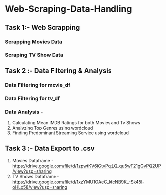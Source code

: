 # Web-Scraping-Data-Handling

## Task 1:- Web Scrapping
### Scrapping Movies Data
### Scraping TV Show Data

## Task 2 :- Data Filtering & Analysis

### Data Filtering for movie_df
### Data Filtering for tv_df
### Data Analysis -  
1. Calculating Mean IMDB Ratings for both Movies and Tv Shows
2. Analyzing Top Genres using wordcloud
3. Finding Predominant Streaming Service using wordcloud

## Task 3 :- Data Export to .csv
1. Movies Dataframe - https://drive.google.com/file/d/1zpwtKV6iGtvPqtLQ_qu5wT21gGvPQ2UP/view?usp=sharing
2. TV Shows Dataframe - https://drive.google.com/file/d/1xzYMU1OAeC_kfcNB9K_-Sk45l-oHLx58/view?usp=sharing

